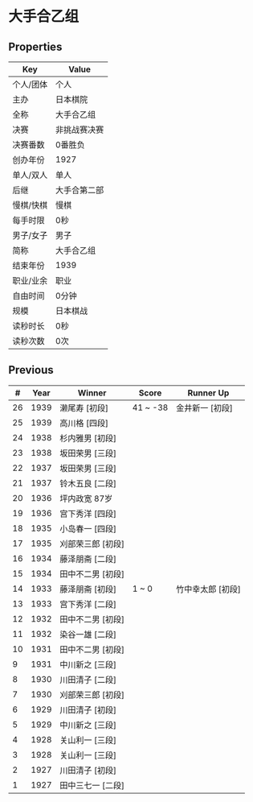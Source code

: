 # 大手合乙组

## Properties

| Key | Value |
| --- | ----- |
| 个人/团体 | 个人 |
| 主办 | 日本棋院 |
| 全称 | 大手合乙组 |
| 决赛 | 非挑战赛决赛 |
| 决赛番数 | 0番胜负 |
| 创办年份 | 1927 |
| 单人/双人 | 单人 |
| 后继 | 大手合第二部 |
| 慢棋/快棋 | 慢棋 |
| 每手时限 | 0秒 |
| 男子/女子 | 男子 |
| 简称 | 大手合乙组 |
| 结束年份 | 1939 |
| 职业/业余 | 职业 |
| 自由时间 | 0分钟 |
| 规模 | 日本棋战 |
| 读秒时长 | 0秒 |
| 读秒次数 | 0次 |

## Previous

| # | Year | Winner | Score | Runner Up |
| --- | --- | --- | --- | --- |
| 26 | 1939 | 濑尾寿 [初段] | 41 ~ -38 | 金井新一 [初段] |
| 25 | 1939 | 高川格 [四段] |  |  |
| 24 | 1938 | 杉内雅男 [初段] |  |  |
| 23 | 1938 | 坂田荣男 [三段] |  |  |
| 22 | 1937 | 坂田荣男 [三段] |  |  |
| 21 | 1937 | 铃木五良 [二段] |  |  |
| 20 | 1936 | 坪内政宽 87岁 |  |  |
| 19 | 1936 | 宫下秀洋 [四段] |  |  |
| 18 | 1935 | 小岛春一 [四段] |  |  |
| 17 | 1935 | 刈部荣三郎 [初段] |  |  |
| 16 | 1934 | 藤泽朋斋 [二段] |  |  |
| 15 | 1934 | 田中不二男 [初段] |  |  |
| 14 | 1933 | 藤泽朋斋 [初段] | 1 ~ 0 | 竹中幸太郎 [初段] |
| 13 | 1933 | 宫下秀洋 [二段] |  |  |
| 12 | 1932 | 田中不二男 [初段] |  |  |
| 11 | 1932 | 染谷一雄 [二段] |  |  |
| 10 | 1931 | 田中不二男 [初段] |  |  |
| 9 | 1931 | 中川新之 [三段] |  |  |
| 8 | 1930 | 川田清子 [二段] |  |  |
| 7 | 1930 | 刈部荣三郎 [初段] |  |  |
| 6 | 1929 | 川田清子 [初段] |  |  |
| 5 | 1929 | 中川新之 [三段] |  |  |
| 4 | 1928 | 关山利一 [三段] |  |  |
| 3 | 1928 | 关山利一 [三段] |  |  |
| 2 | 1927 | 川田清子 [初段] |  |  |
| 1 | 1927 | 田中三七一 [二段] |  |  |

